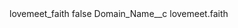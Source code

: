 <?xml version="1.0" encoding="UTF-8"?>
<CustomMetadata xmlns="http://soap.sforce.com/2006/04/metadata" xmlns:xsi="http://www.w3.org/2001/XMLSchema-instance" xmlns:xsd="http://www.w3.org/2001/XMLSchema">
    <label>lovemeet_faith</label>
    <protected>false</protected>
    <values>
        <field>Domain_Name__c</field>
        <value xsi:type="xsd:string">lovemeet.faith</value>
    </values>
</CustomMetadata>
